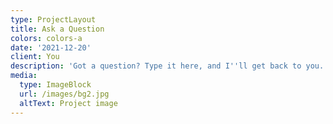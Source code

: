 ```yaml
---
type: ProjectLayout
title: Ask a Question
colors: colors-a
date: '2021-12-20'
client: You
description: 'Got a question? Type it here, and I''ll get back to you.'
media:
  type: ImageBlock
  url: /images/bg2.jpg
  altText: Project image
---
```

